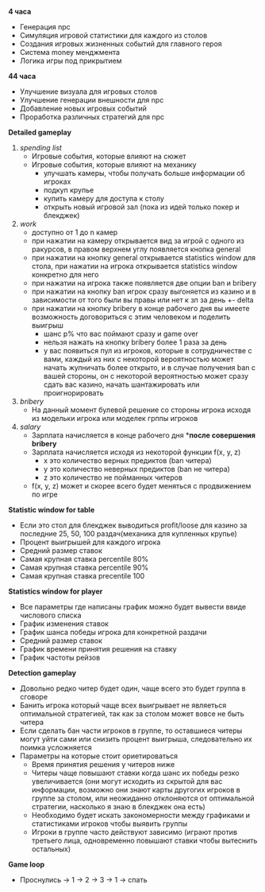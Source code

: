 **4 часа**
  
  - Генерация npc
  - Симуляция игровой статистики для каждого из столов
  - Создания игровых жизненных событий для главного героя
  - Система money менджмента
  - Логика игры под прикрытием

**44 часа**

  - Улучшение визуала для игровых столов
  - Улучшение генерации внешности для npc
  - Добавление новых игровых событий
  - Проработка различных стратегий для npc

**Detailed gameplay**
  1. *spending list*
       - Игровые события, которые влияют на сюжет
       - Игровые события, которые влияют на механику
           - улучшать камеры, чтобы получать больше информации об игроках
           - подкуп крупье
           - купить камеру для доступа к столу
           - открыть новый игровой зал (пока из идей только покер и блекджек)
  2. *work*
      - доступно от 1 до n камер
      - при нажатии на камеру открывается вид за игрой с одного из ракурсов, в правом верхнем углу появляется кнопка general
      - при нажатии на кнопку general открывается statistics window для стола, при нажатии на игрока открывается statistics window конкретно для него
      - при нажатии на игрока также появляется две опции ban и bribery
      - при нажатии на кнопку ban игрок сразу выгоняется из казино и в зависимости от того были вы правы или нет к зп за день +- delta
      - при нажатии на кнопку bribery в конце рабочего дня вы имеете возможность договориться с этим человеком и поделить выигрыш
          - шанс p% что вас поймают сразу и game over
          - нельзя нажать на кнопку bribery более 1 раза за день
          - у вас появиться пул из игроков, которые в сотрудничестве с вами, каждый из них с некоторой вероятностью может начать жулничать более открыто, и в случае получения ban с вашей стороны, он с некоторой вероятностью может сразу сдать вас казино, начать шантажировать или проигнорировать
  3. *bribery*
      - На данный момент булевой решение со стороны игрока исходя из модельки игрока или моделек грппы игроков 
  4. *salary*
      - Зарплата начисляется в конце рабочего дня ***после совершения bribery**
      - Зарплата начисляется исходя из некоторой функции f(x, y, z)
        - x это количество верных предиктов (ban читера)
        - y это количество неверных предиктов (ban не читера)
        - z это количество не пойманных читеров
      - f(x, y, z) может и скорее всего будет меняться с продвижением по игре
     
**Statistic window for table**
  - Если это стол для блекджек выводиться profit/loose для казино за последние 25, 50, 100 раздач(механика для купленных крупье)
  - Процент выигрышей для каждого игрока
  - Средний размер ставок
  - Самая крупная ставка percentile 80%
  - Самая крупная ставка percentile 90%
  - Самая крупная ставка precentile 100

**Statistics window for player**
  - Все параметры где написаны график можно будет вывести ввиде числового списка
  - График изменения ставок
  - График шанса победы игрока для конкретной раздачи
  - Средний размер ставок
  - График времени принятия решения на ставку
  - График частоты рейзов

**Detection gameplay**
  - Довольно редко читер будет один, чаще всего это будет группа в сговоре
  - Банить игрока который чаще всех выигрывает не являеться оптимальной стратегией, так как за столом может вовсе не быть читера
  - Если сделать бан части игроков в группе, то оставшиеся читеры могут уйти сами или снизить процент выигрыша, следовательно их поимка усложняется
  - Параметры на которые стоит ориетироваться
      -  Время принятия решения у читеров ниже
      -  Читеры чаще повышают ставки когда шанс их победы резко увеличивается (они могут исходить из скрытой для вас информации, возможно они знают карты другогих игроков в группе за столом, или неожиданно отклоняются от оптимальной стратегии, насколько я знаю в блекджек она есть)
      -  Необходимо будет искать закономерности между графиками и статистиками игроков чтобы выявить группы
      -  Игроки в группе часто действуют зависимо (играют против третьего лица, одновременно повышают ставки чтобы вытеснить остальных)
    
**Game loop**
  - Проснулись -> 1 -> 2 -> 3 -> 1 -> спать

